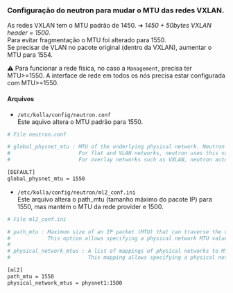 ### Configuração do neutron para mudar o MTU das redes VXLAN.

As redes VXLAN tem o MTU padrão de 1450. ➔ *1450 + 50bytes VXLAN header = 1500*.  
Para evitar fragmentação o MTU foi alterado para 1550.  
Se precisar de VLAN no pacote original (dentro da VXLAN), aumentar o MTU para 1554.

 ⚠️ Para funcionar a rede física, no caso a `Management`, precisa ter MTU>=1550. A interface de rede em todos os nós precisa estar configurada com MTU>=1550.

#### Arquivos
- `/etc/kolla/config/neutron.conf`  
Este aquivo altera o MTU padrão para 1550.  
```bash
# File neutron.conf

# global_physnet_mtu : MTU of the underlying physical network. Neutron uses this value to calculate MTU for all virtual network components.
#                      For flat and VLAN networks, neutron uses this value without modification.
#                      For overlay networks such as VXLAN, neutron automatically subtracts the overlay protocol overhead from this value. Defaults to 1500, the standard value for Ethernet.

[DEFAULT]
global_physnet_mtu = 1550
```

- `/etc/kolla/config/neutron/ml2_conf.ini`  
Este arquivo altera o path_mtu (tamanho máximo do pacote IP) para 1550, mas mantém o MTU da rede provider e 1500.  

``` bash
# File ml2_conf.ini

# path_mtu : Maximum size of an IP packet (MTU) that can traverse the underlying physical network infrastructure without fragmentation when using an overlay/tunnel protocol.
#            This option allows specifying a physical network MTU value that differs from the default global_physnet_mtu value.
#
# physical_network_mtus : A list of mappings of physical networks to MTU values. The format of the mapping is <physnet>:<mtu val>.
#                         This mapping allows specifying a physical network MTU value that differs from the default global_physnet_mtu value.

[ml2]
path_mtu = 1550
physical_network_mtus = physnet1:1500
```
